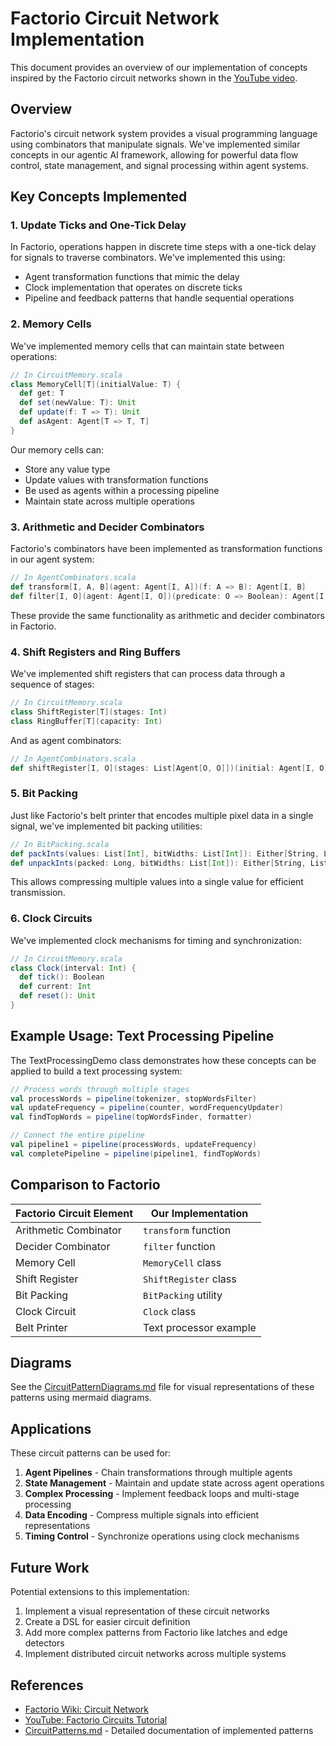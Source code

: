# Factorio Circuit Network Implementation

This document provides an overview of our implementation of concepts inspired by the Factorio circuit networks shown in the [YouTube video](https://www.youtube.com/watch?v=etxV4pqVRm8).

## Overview

Factorio's circuit network system provides a visual programming language using combinators that manipulate signals. We've implemented similar concepts in our agentic AI framework, allowing for powerful data flow control, state management, and signal processing within agent systems.

## Key Concepts Implemented

### 1. Update Ticks and One-Tick Delay

In Factorio, operations happen in discrete time steps with a one-tick delay for signals to traverse combinators. We've implemented this using:

- Agent transformation functions that mimic the delay
- Clock implementation that operates on discrete ticks
- Pipeline and feedback patterns that handle sequential operations

### 2. Memory Cells

We've implemented memory cells that can maintain state between operations:

```scala
// In CircuitMemory.scala
class MemoryCell[T](initialValue: T) {
  def get: T
  def set(newValue: T): Unit 
  def update(f: T => T): Unit
  def asAgent: Agent[T => T, T]
}
```

Our memory cells can:
- Store any value type
- Update values with transformation functions
- Be used as agents within a processing pipeline
- Maintain state across multiple operations

### 3. Arithmetic and Decider Combinators

Factorio's combinators have been implemented as transformation functions in our agent system:

```scala
// In AgentCombinators.scala
def transform[I, A, B](agent: Agent[I, A])(f: A => B): Agent[I, B]
def filter[I, O](agent: Agent[I, O])(predicate: O => Boolean): Agent[I, Option[O]]
```

These provide the same functionality as arithmetic and decider combinators in Factorio.

### 4. Shift Registers and Ring Buffers

We've implemented shift registers that can process data through a sequence of stages:

```scala
// In CircuitMemory.scala
class ShiftRegister[T](stages: Int)
class RingBuffer[T](capacity: Int)
```

And as agent combinators:

```scala
// In AgentCombinators.scala
def shiftRegister[I, O](stages: List[Agent[O, O]])(initial: Agent[I, O]): Agent[I, O]
```

### 5. Bit Packing

Just like Factorio's belt printer that encodes multiple pixel data in a single signal, we've implemented bit packing utilities:

```scala
// In BitPacking.scala
def packInts(values: List[Int], bitWidths: List[Int]): Either[String, Long]
def unpackInts(packed: Long, bitWidths: List[Int]): Either[String, List[Int]]
```

This allows compressing multiple values into a single value for efficient transmission.

### 6. Clock Circuits

We've implemented clock mechanisms for timing and synchronization:

```scala
// In CircuitMemory.scala
class Clock(interval: Int) {
  def tick(): Boolean
  def current: Int
  def reset(): Unit
}
```

## Example Usage: Text Processing Pipeline

The TextProcessingDemo class demonstrates how these concepts can be applied to build a text processing system:

```scala
// Process words through multiple stages
val processWords = pipeline(tokenizer, stopWordsFilter)
val updateFrequency = pipeline(counter, wordFrequencyUpdater)
val findTopWords = pipeline(topWordsFinder, formatter)

// Connect the entire pipeline
val pipeline1 = pipeline(processWords, updateFrequency)
val completePipeline = pipeline(pipeline1, findTopWords)
```

## Comparison to Factorio

| Factorio Circuit Element | Our Implementation |
|--------------------------|-------------------|
| Arithmetic Combinator | `transform` function |
| Decider Combinator | `filter` function |
| Memory Cell | `MemoryCell` class |
| Shift Register | `ShiftRegister` class |
| Bit Packing | `BitPacking` utility |
| Clock Circuit | `Clock` class |
| Belt Printer | Text processor example |

## Diagrams

See the [CircuitPatternDiagrams.md](CircuitPatternDiagrams.md) file for visual representations of these patterns using mermaid diagrams.

## Applications

These circuit patterns can be used for:

1. **Agent Pipelines** - Chain transformations through multiple agents
2. **State Management** - Maintain and update state across agent operations
3. **Complex Processing** - Implement feedback loops and multi-stage processing
4. **Data Encoding** - Compress multiple signals into efficient representations
5. **Timing Control** - Synchronize operations using clock mechanisms

## Future Work

Potential extensions to this implementation:

1. Implement a visual representation of these circuit networks
2. Create a DSL for easier circuit definition
3. Add more complex patterns from Factorio like latches and edge detectors
4. Implement distributed circuit networks across multiple systems

## References

- [Factorio Wiki: Circuit Network](https://wiki.factorio.com/Circuit_network)
- [YouTube: Factorio Circuits Tutorial](https://www.youtube.com/watch?v=etxV4pqVRm8)
- [CircuitPatterns.md](CircuitPatterns.md) - Detailed documentation of implemented patterns